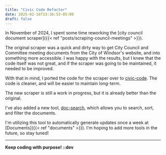 ```yaml
---
title: "Civic Code Refactor"
date: 2025-02-16T13:36:53-05:00
draft: false
---
```


In November of 2024, I spent some time reworking the [city council document scraper]({{< ref "posts/scraping-council-meetings" >}}).

The original scraper was a quick and dirty way to get City Council and Committee meeting documents from the City of Windsor's website, and into something more accessible. I was happy with the results, but I knew that the code itself was not great, and if the scraper was going to be maintained, it needed to be improved.

With that in mind, I ported the code for the scraper over to [civic-code](https://github.com/dntiontk/civic-code). The code is cleaner, and will be easier to maintain long-term.

The new scraper is still a work in progress, but it is already better than the original.

I've also added a new tool, [doc-search](https://github.com/dntiontk/civic-code?tab=readme-ov-file#doc-search), which allows you to search, sort, and filter the documents.

I'm utilizing this tool to automatically generate updates once a week at [Documents]({{< ref "documents" >}}). I'm hoping to add more tools in the future, so stay tuned!

---

**Keep coding with purpose!  ::dev**

